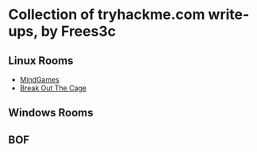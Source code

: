# Collection of tryhackme.com write-ups, by Frees3c

## Linux Rooms

* [MindGames](Mindgames/)
* [Break Out The Cage](Break-out-of-the-Cage)

## Windows Rooms

## BOF
